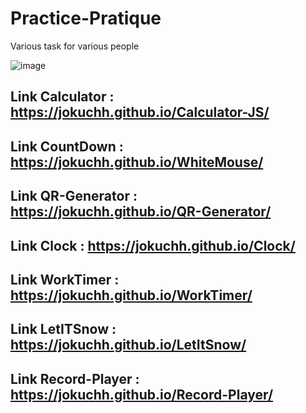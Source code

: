 # Practice-Pratique

Various task for various people

![image](https://user-images.githubusercontent.com/92337987/177013675-f3cea375-c75d-403d-b6d9-0ec684fe84dc.png)

## Link Calculator : https://jokuchh.github.io/Calculator-JS/
## Link CountDown : https://jokuchh.github.io/WhiteMouse/
## Link QR-Generator : https://jokuchh.github.io/QR-Generator/
## Link Clock : https://jokuchh.github.io/Clock/
## Link WorkTimer : https://jokuchh.github.io/WorkTimer/
## Link LetITSnow : https://jokuchh.github.io/LetItSnow/
## Link Record-Player : https://jokuchh.github.io/Record-Player/
